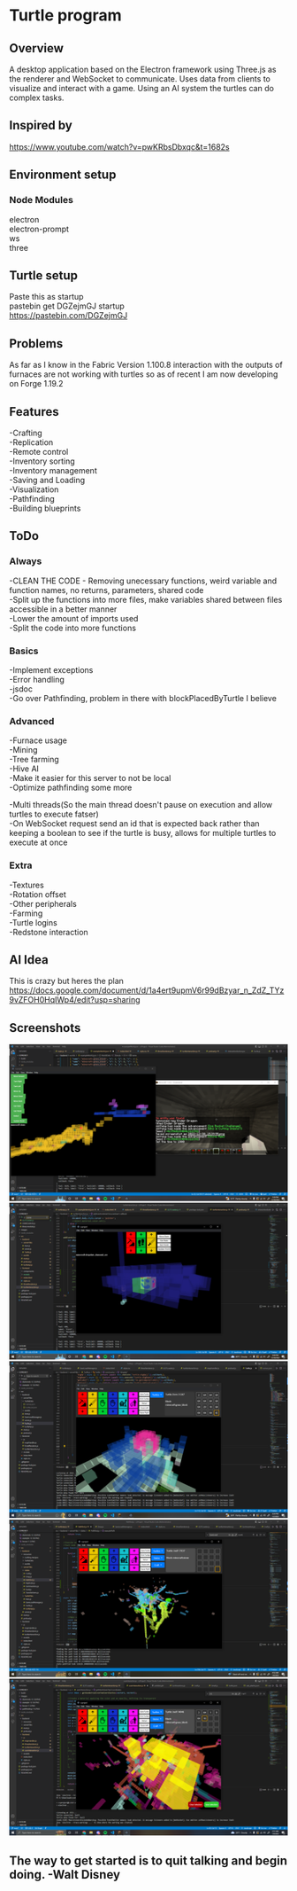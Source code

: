 # Turtle program
## Overview
A desktop application based on the Electron framework using Three.js as the renderer and WebSocket to communicate. Uses data from clients to visualize and interact with a game. Using an AI system the turtles can do complex tasks.

## Inspired by
https://www.youtube.com/watch?v=pwKRbsDbxqc&t=1682s

## Environment setup
### Node Modules
electron\
electron-prompt\
ws\
three

## Turtle setup
Paste this as startup\
pastebin get DGZejmGJ startup\
https://pastebin.com/DGZejmGJ

## Problems
As far as I know in the Fabric Version 1.100.8 interaction with the outputs of furnaces are not working with turtles so as of recent I am now developing on Forge 1.19.2

## Features
-Crafting\
-Replication\
-Remote control\
-Inventory sorting\
-Inventory management\
-Saving and Loading\
-Visualization\
-Pathfinding\
-Building blueprints

## ToDo
### Always
-CLEAN THE CODE - Removing unecessary functions, weird variable and function names, no returns, parameters, shared code\
-Split up the functions into more files, make variables shared between files accessible in a better manner\
-Lower the amount of imports used\
-Split the code into more functions

### Basics
-Implement exceptions\
-Error handling\
-jsdoc\
-Go over Pathfinding, problem in there with blockPlacedByTurtle I believe

### Advanced
-Furnace usage\
-Mining\
-Tree farming\
-Hive AI\
-Make it easier for this server to not be local\
-Optimize pathfinding some more

-Multi threads(So the main thread doesn't pause on execution and allow turtles to execute fatser)\
-On WebSocket request send an id that is expected back rather than keeping a boolean to see if the turtle is busy, allows for multiple turtles to execute at once

### Extra
-Textures\
-Rotation offset\
-Other peripherals\
-Farming\
-Turtle logins\
-Redstone interaction

## AI Idea
This is crazy but heres the plan
https://docs.google.com/document/d/1a4ert9upmV6r99dBzyar_n_ZdZ_TYz9vZFOH0HqIWp4/edit?usp=sharing

## Screenshots
![Initial Tests](./images/example-12-30.PNG)
![Diamonds](./images/diamonds-12-30.PNG)
![House](./images/house-1-2.PNG)
![Pathfinding](./images/pathfinding-1-6.PNG)
![Selecting](./images/selecting-1-9.PNG)

## The way to get started is to quit talking and begin doing. -Walt Disney
